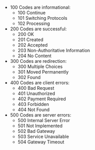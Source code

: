 - 100 Codes are informational:
  - 100 Continue
  - 101 Switching Protocols
  - 102 Processing
- 200 Codes are successful:
  - 200 OK
  - 201 Created
  - 202 Accepted
  - 203 Non-Authoritative Information
  - 204 No Content
- 300 Codes are redirection:
  - 300 Multiple Choices
  - 301 Moved Permanently
  - 302 Found
- 400 Codes are client errors:
  - 400 Bad Request
  - 401 Unauthorized
  - 402 Payment Required
  - 403 Forbidden
  - 404 Not Found
- 500 Codes are server errors:
  - 500 Internal Server Error
  - 501 Not Implemented
  - 502 Bad Gateway
  - 503 Service Unavailable
  - 504 Gateway Timeout
```